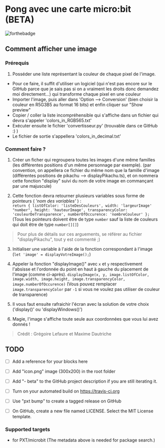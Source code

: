 # Pong avec une carte micro:bit (BETA)

![forthebadge](http://forthebadge.com/images/badges/built-with-love.svg)


## Comment afficher une image

### Prérequis

1. Posséder une liste représentant la couleur de chaque pixel de l'image.
 - Pour ce faire, il suffit d'utiliser un logiciel (qui n'est pas encore sur le GitHub parce que je sais pas si on a vraiment les droits donc demandez moi directement...) qui transforme chaque pixel en une couleur 
 - Importer l'image, puis aller dans 'Option --> Conversion' (bien choisir la couleur en R5G3B5 au format 16 bits) et enfin cliquer sur "Show preview"
 - Copier / coller la liste incompréhensible qui s'affiche dans un fichier qui devra s'appeler 'colors_in_RGB565.txt'
 - Exécuter ensuite le fichier 'convertisseur.py' (trouvable dans ce GitHub :) )
 - Le fichier de sortie s'appellera 'colors_in_decimal.txt'
 
 ### Comment faire ?

1. Créer un ficher qui regroupera toutes les images d'une même familles (les différentes positions d'un même personnage par exemple). (par convention, on appellera ce fichier du même nom que la famille d'image (différentes positions de pikachu --> displayPikachu.ts), et on nommera cette fonction "display" suivi du nom de votre image en commançant par une majuscule)

2. Cette fonction devra retourner plusieurs variables sous forme de pointeurs ( _'nom des variables'_ ) :      
`return { listOfColor: 'listeDesCouleurs', width: 'largeurImage' "number", height: 'hauteurImage', transparencyColor: 'couleurDeTransparence', numberOfOccurence: 'nombreCouleur' };` (Tous les pointeurs doivent être de type `number` sauf la liste de couleurs qui doit être de type `number[][]`)
> Pour plus de détails sur ces arguements, se référer au fichier "displayPikachu", tout y est commenté ;)

3. Initialiser une variable à l'aide de la fonction correspondant à l'image (`let 'image' = displayVotreImage();`)

4. Appeler la fonction "displayImage()" avec `x` et `y` respectivement l'absisse et l'ordonnée du point en haut à gauche du placement de l'image (comme ci-après).
`displayImage(x, y, image.listOfColor, image.width, image.height, image.transparencyColor, image.numberOfOccurence)` (Vous pouvez remplacer `image.transparencyColor` par `-1` si vous ne voulez pas utiliser de couleur de transparence)

5. Il vous faut ensuite rafraichir l'écran avec la solution de votre choix ('display()' ou 'displayWindows()')
 
6. Magie, l'image s'affiche toute seule aux coordonnées que vous lui avez donnés !

> Crédit : Grégoire Lefaure et Maxime Dautriche


## TODO

- [ ] Add a reference for your blocks here
- [ ] Add "icon.png" image (300x200) in the root folder
- [ ] Add "- beta" to the GitHub project description if you are still iterating it.
- [ ] Turn on your automated build on https://travis-ci.org
- [ ] Use "pxt bump" to create a tagged release on GitHub
- [ ] On GitHub, create a new file named LICENSE. Select the MIT License template.


### Supported targets

* for PXT/microbit
(The metadata above is needed for package search.)

